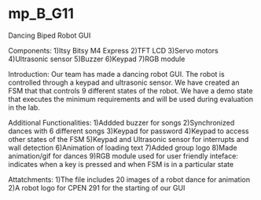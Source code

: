 # mp_B_G11

Dancing Biped Robot GUI

Components: 1)Itsy Bitsy M4 Express
            2)TFT LCD 
            3)Servo motors 
            4)Ultrasonic sensor 
            5)Buzzer 
            6)Keypad 
            7)RGB module
         
Introduction:
Our team has made a dancing robot GUI. The robot is controlled through a keypad and ultrasonic sensor. We have created an FSM that
that controls 9 different states of the robot. We have a demo state that executes the minimum requirements and will be used during
evaluation in the lab.

Additional Functionalities:
1)Addded buzzer for songs
2)Synchronized dances with 6 different songs
3)Keypad for password
4)Keypad to access other states of the FSM
5)Keypad and Ultrasonic sensor for interrupts and wall detection
6)Animation of loading text
7)Added group logo
8)Made animation/gif for dances
9)RGB module used for user friendly inteface: indicates when a key is pressed and when FSM is in a particular state

Attatchments:
1)The file includes 20 images of a robot dance for animation
2)A robot logo for CPEN 291 for the starting of our GUI

